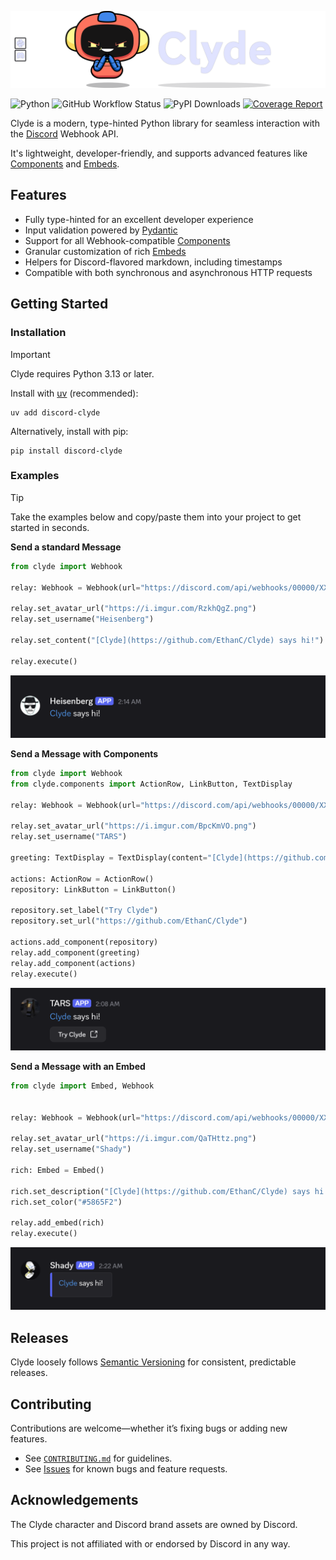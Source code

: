 ![Clyde](/assets/readme_banner.png)

![Python](https://img.shields.io/badge/Python-3-blue?logo=python&logoColor=white)
![GitHub Workflow Status](https://img.shields.io/github/actions/workflow/status/ethanc/clyde/workflow.yaml)
![PyPI Downloads](https://img.shields.io/pypi/dm/discord-clyde)
[![Coverage Report](https://codecov.io/gh/ethanc/clyde/branch/main/graph/badge.svg)](https://codecov.io/gh/ethanc/clyde)

Clyde is a modern, type-hinted Python library for seamless interaction with the [Discord](https://discord.com/) Webhook API.

It's lightweight, developer-friendly, and supports advanced features like [Components](https://discord.com/developers/docs/components/overview) and [Embeds](https://discord.com/developers/docs/resources/message#embed-object).

## Features

-   Fully type-hinted for an excellent developer experience
-   Input validation powered by [Pydantic](https://github.com/pydantic/pydantic)
-   Support for all Webhook-compatible [Components](https://discord.com/developers/docs/components/overview)
-   Granular customization of rich [Embeds](https://discord.com/developers/docs/resources/message#embed-object)
-   Helpers for Discord-flavored markdown, including timestamps
-   Compatible with both synchronous and asynchronous HTTP requests

## Getting Started

### Installation

> [!IMPORTANT]
> Clyde requires Python 3.13 or later.

Install with [uv](https://github.com/astral-sh/uv) (recommended):

```
uv add discord-clyde
```

Alternatively, install with pip:

```
pip install discord-clyde
```

### Examples

> [!TIP]
> Take the examples below and copy/paste them into your project to get started in seconds.

**Send a standard Message**

```py
from clyde import Webhook

relay: Webhook = Webhook(url="https://discord.com/api/webhooks/00000/XXXXXXXXXX")

relay.set_avatar_url("https://i.imgur.com/RzkhQgZ.png")
relay.set_username("Heisenberg")

relay.set_content("[Clyde](https://github.com/EthanC/Clyde) says hi!")

relay.execute()
```

![Preview](/assets/readme_example_standard.png)

**Send a Message with Components**

```py
from clyde import Webhook
from clyde.components import ActionRow, LinkButton, TextDisplay

relay: Webhook = Webhook(url="https://discord.com/api/webhooks/00000/XXXXXXXXXX")

relay.set_avatar_url("https://i.imgur.com/BpcKmVO.png")
relay.set_username("TARS")

greeting: TextDisplay = TextDisplay(content="[Clyde](https://github.com/EthanC/Clyde) says hi!")

actions: ActionRow = ActionRow()
repository: LinkButton = LinkButton()

repository.set_label("Try Clyde")
repository.set_url("https://github.com/EthanC/Clyde")

actions.add_component(repository)
relay.add_component(greeting)
relay.add_component(actions)
relay.execute()
```

![Preview](/assets/readme_example_components.png)

**Send a Message with an Embed**

```py
from clyde import Embed, Webhook


relay: Webhook = Webhook(url="https://discord.com/api/webhooks/00000/XXXXXXXXXX")

relay.set_avatar_url("https://i.imgur.com/QaTHttz.png")
relay.set_username("Shady")

rich: Embed = Embed()

rich.set_description("[Clyde](https://github.com/EthanC/Clyde) says hi!")
rich.set_color("#5865F2")

relay.add_embed(rich)
relay.execute()
```

![Preview](/assets/readme_example_embed.png)

## Releases

Clyde loosely follows [Semantic Versioning](https://semver.org/) for consistent, predictable releases.

## Contributing

Contributions are welcome—whether it’s fixing bugs or adding new features.

-   See [`CONTRIBUTING.md`](/.github/CONTRIBUTING.md) for guidelines.
-   See [Issues](https://github.com/EthanC/Clyde/issues) for known bugs and feature requests.

## Acknowledgements

The Clyde character and Discord brand assets are owned by Discord.

This project is not affiliated with or endorsed by Discord in any way.
